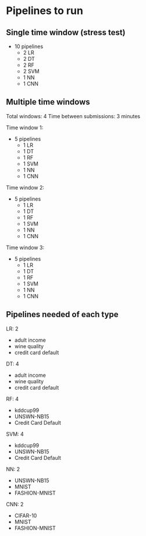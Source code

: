 # Pipelines to run

## Single time window (stress test)

- 10 pipelines
    - 2 LR
    - 2 DT
    - 2 RF
    - 2 SVM
    - 1 NN
    - 1 CNN

## Multiple time windows
Total windows: 4
Time between submissions: 3 minutes

Time window 1:
- 5 pipelines
    - 1 LR
    - 1 DT
    - 1 RF
    - 1 SVM
    - 1 NN
    - 1 CNN

Time window 2:
- 5 pipelines
    - 1 LR
    - 1 DT
    - 1 RF
    - 1 SVM
    - 1 NN
    - 1 CNN

Time window 3:
- 5 pipelines
    - 1 LR
    - 1 DT
    - 1 RF
    - 1 SVM
    - 1 NN
    - 1 CNN


## Pipelines needed of each type

LR: 2
- adult income
- wine quality
- credit card default

DT: 4
- adult income
- wine quality
- credit card default

RF: 4
- kddcup99
- UNSWN-NB15
- Credit Card Default

SVM: 4
- kddcup99
- UNSWN-NB15
- Credit Card Default

NN: 2
- UNSWN-NB15
- MNIST
- FASHION-MNIST

CNN: 2
- CIFAR-10
- MNIST
- FASHION-MNIST
